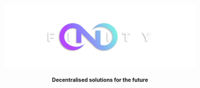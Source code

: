 <div align="center">
  <img src="./docs/assets/images/nxfinity-banner.png" alt="NXF Logo" />
</div>

<h4 align="center">
  Decentralised solutions for the future
</h4>
